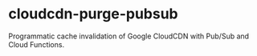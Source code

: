 # cloudcdn-purge-pubsub
Programmatic cache invalidation of Google CloudCDN with Pub/Sub and Cloud Functions.
